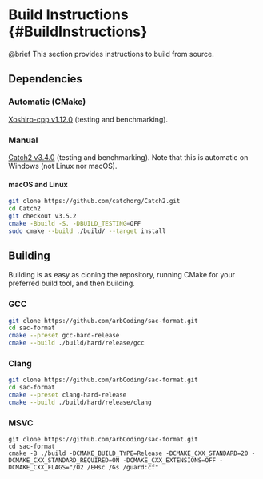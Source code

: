 # Build Instructions {#BuildInstructions}

@brief This section provides instructions to build from source.

## Dependencies

### Automatic (CMake)

[Xoshiro-cpp v1.12.0](https://github.com/Reputeless/Xoshiro-cpp) (testing and
benchmarking).

### Manual

[Catch2 v3.4.0](https://github.com/catchorg/Catch2) (testing and benchmarking).
Note that this is automatic on Windows (not Linux nor macOS).

#### macOS and Linux

```bash
git clone https://github.com/catchorg/Catch2.git
cd Catch2
git checkout v3.5.2
cmake -Bbuild -S. -DBUILD_TESTING=OFF
sudo cmake --build ./build/ --target install
```

## Building

Building is as easy as cloning the repository, running CMake for your preferred
build tool, and then building.

### GCC

```bash
git clone https://github.com/arbCoding/sac-format.git
cd sac-format
cmake --preset gcc-hard-release
cmake --build ./build/hard/release/gcc
```

### Clang

```bash
git clone https://github.com/arbCoding/sac-format.git
cd sac-format
cmake --preset clang-hard-release
cmake --build ./build/hard/release/clang
```

### MSVC
```
git clone https://github.com/arbCoding/sac-format.git
cd sac-format
cmake -B ./build -DCMAKE_BUILD_TYPE=Release -DCMAKE_CXX_STANDARD=20 -DCMAKE_CXX_STANDARD_REQUIRED=ON -DCMAKE_CXX_EXTENSIONS=OFF -DCMAKE_CXX_FLAGS="/O2 /EHsc /Gs /guard:cf"
```
